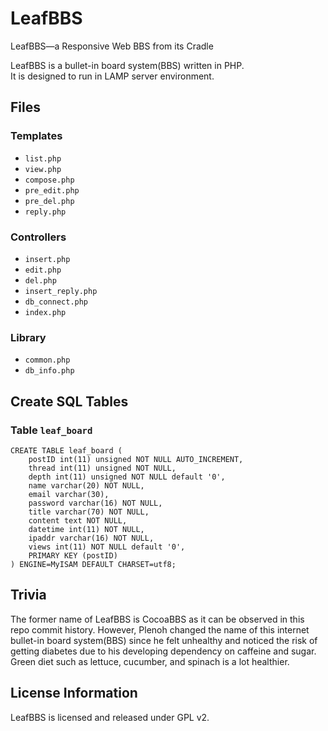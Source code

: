 # LeafBBS
LeafBBS&mdash;a Responsive Web BBS from its Cradle

LeafBBS is a bullet-in board system(BBS) written in PHP.  
It is designed to run in LAMP server environment.

## Files
### Templates
  + `list.php`
  + `view.php`
  + `compose.php`
  + `pre_edit.php`
  + `pre_del.php`
  + `reply.php`

### Controllers
  + `insert.php`
  + `edit.php`
  + `del.php`
  + `insert_reply.php`
  + `db_connect.php`
  + `index.php`

### Library
  + `common.php`
  + `db_info.php`

## Create SQL Tables
### Table `leaf_board`
```
CREATE TABLE leaf_board (
    postID int(11) unsigned NOT NULL AUTO_INCREMENT, 
    thread int(11) unsigned NOT NULL, 
    depth int(11) unsigned NOT NULL default '0', 
    name varchar(20) NOT NULL, 
    email varchar(30), 
    password varchar(16) NOT NULL, 
    title varchar(70) NOT NULL, 
    content text NOT NULL, 
    datetime int(11) NOT NULL, 
    ipaddr varchar(16) NOT NULL, 
    views int(11) NOT NULL default '0',
    PRIMARY KEY (postID)
) ENGINE=MyISAM DEFAULT CHARSET=utf8;
```

## Trivia
The former name of LeafBBS is CocoaBBS as it can be observed in this repo commit history. 
However, Plenoh changed the name of this internet bullet-in board system(BBS) since he felt unhealthy and noticed the risk of getting diabetes due to his developing dependency on caffeine and sugar. 
Green diet such as lettuce, cucumber, and spinach is a lot healthier.

## License Information
LeafBBS is licensed and released under GPL v2.
